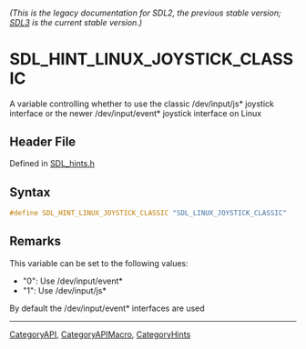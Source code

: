 ###### (This is the legacy documentation for SDL2, the previous stable version; [SDL3](https://wiki.libsdl.org/SDL3/) is the current stable version.)
# SDL_HINT_LINUX_JOYSTICK_CLASSIC

A variable controlling whether to use the classic /dev/input/js* joystick interface or the newer /dev/input/event* joystick interface on Linux

## Header File

Defined in [SDL_hints.h](https://github.com/libsdl-org/SDL/blob/SDL2/include/SDL_hints.h)

## Syntax

```c
#define SDL_HINT_LINUX_JOYSTICK_CLASSIC "SDL_LINUX_JOYSTICK_CLASSIC"
```

## Remarks

This variable can be set to the following values:

- "0": Use /dev/input/event*
- "1": Use /dev/input/js*

By default the /dev/input/event* interfaces are used

----
[CategoryAPI](CategoryAPI), [CategoryAPIMacro](CategoryAPIMacro), [CategoryHints](CategoryHints)

